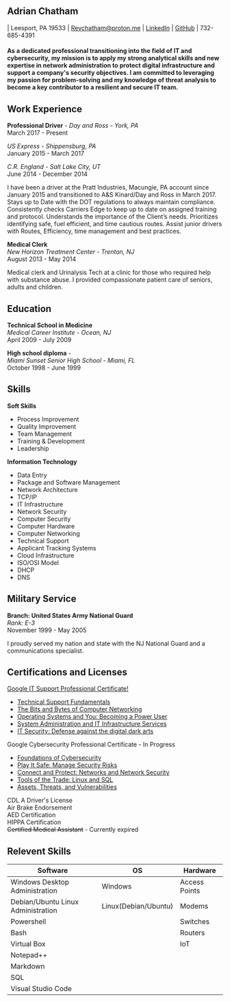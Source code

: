 ## Adrian Chatham

| Leesport, PA 19533 | 
Revchatham@proton.me | [LinkedIn](https://www.linkedin.com/in/adrian-d-chatham-453130248) | [GitHub](https://github.com/RevChatham/Angel-Repo) |
732-685-4391   


#### As a dedicated professional transitioning into the field of IT and cybersecurity, my mission is to apply my strong analytical skills and new expertise in network administration to protect digital infrastructure and support a company's security objectives. I am committed to leveraging my passion for problem-solving and my knowledge of threat analysis to become a key contributor to a resilient and secure IT team.

## Work Experience

**Professional Driver** - 
*Day and Ross - York, PA*  
March 2017 - Present

*US Express - Shippensburg, PA*  
January 2015 - March 2017  

*C.R. England - Salt Lake City, UT*  
June 2014 - December 2014

I have been a driver at the Pratt Industries, Macungie, PA account since January 2015 and transitioned to A&S Kinard/Day and Ross in March 2017.
Stays up to Date with the DOT regulations to always maintain compliance.
Consistently checks Carriers Edge to keep up to date on assigned training and protocol.
Understands the importance of the Client’s needs.
Prioritizes identifying safe, fuel efficient, and time cautious routes.
Assist junior drivers with Routes, Efficiency, time management and best practices.



**Medical Clerk**  
*New Horizon Treatment Center - Trenton, NJ*  
August 2013 - May 2014  

Medical clerk and Urinalysis Tech at a clinic for those who required help with substance abuse.
I provided compassionate patient care of seniors, adults and children.
   
## Education

**Technical School in Medicine**  
*Medical Career Institute - Ocean, NJ*  
April 2009 - July 2009


**High school diploma** -  
*Miami Sunset Senior High School - Miami, FL*  
October 1998 - June 1999

## Skills


**Soft Skills**
* Process Improvement
* Quality Improvement
* Team Management
* Training & Development
* Leadership

**Information Technology**

* Data Entry
* Package and Software Management
* Network Architecture
* TCP/IP
* IT Infrastructure
* Network Security
* Computer Security
* Computer Hardware
* Computer Networking
* Technical Support
* Applicant Tracking Systems
* Cloud Infrastructure
* ISO/OSI Model
* DHCP
* DNS



## Military Service

**Branch: United States Army National Guard**  
*Rank: E-3*  
November 1999 - May 2005

I proudly served my nation and state with the NJ National Guard and a communications specialist.

## Certifications and Licenses

[Google IT Support Professional Certificate!](https://coursera.org/share/624b2e05befd543a7fa144155daa0124)
  * [Technical Support Fundamentals](https://coursera.org/share/b613b95f65aaf108b586e6c7aacb7abd)
  * [The Bits and Bytes of Computer Networking](https://coursera.org/share/543c2e0f4db672132a150da05abb8025)
  * [Operating Systems and You: Becoming a Power User](https://coursera.org/share/ae64fb4f779fe4ecc2a0b7fb13cdce30)
  * [System Administration and IT Infrastructure Services](https://coursera.org/share/3f9a6ee03327348bdced10d188fc7751)
  * [IT Security: Defense against the digital dark arts](https://coursera.org/share/3b9561c7820893ad690406db55bfd255)

Google Cybersecurity Professional Certificate - In Progress 
 * [Foundations of Cybersecurity](https://coursera.org/share/53e9be378008ee0a3706df795130b430)
 * [Play It Safe: Manage Security Risks](https://coursera.org/share/53e9be378008ee0a3706df795130b430)
 * [Connect and Protect: Networks and Network Security](https://coursera.org/share/243f033bec1b5a6e0d9f63a7b0eeb5f5)
 * [Tools of the Trade: Linux and SQL](https://www.coursera.org/account/accomplishments/verify/IEUN0CJTEH0A)  
 * [Assets, Threats, and Vulnerabilities](https://coursera.org/share/f62c7138534ee8260000f6438ef1c104)

CDL A Driver's License  
Air Brake Endorsement  
AED Certification   
HIPPA Certification  
~~Certified Medical Assistant~~ - Currently expired

## Relevent Skills

| Software |   OS  | Hardware   |   
| ----- |   -------    |------  |   
| Windows Desktop Administration |   Windows  | Access Points      |   
| Debian/Ubuntu Linux Administration |   Linux(Debian/Ubuntu)  | Modems |   
| Powershell|     | Switches  |   
| Bash   |     | Routers |   
| Virtual Box  |      |IoT |  
| Notepad++ |      |     |   
| Markdown |      |   |   
|  SQL   |     |      |  
|  Visual Studio Code   |     |      | 

